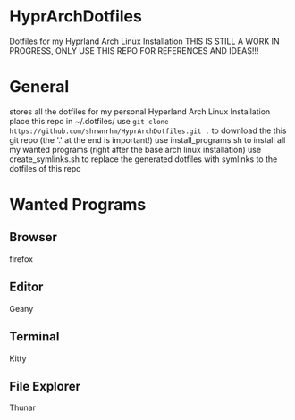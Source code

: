 # HyprArchDotfiles
Dotfiles for my Hyprland Arch Linux Installation
THIS IS STILL A WORK IN PROGRESS, ONLY USE THIS REPO FOR REFERENCES AND IDEAS!!!

# General
stores all the dotfiles for my personal Hyperland Arch Linux Installation
place this repo in ~/.dotfiles/<here should all the files be>
use `git clone https://github.com/shrwnrhm/HyprArchDotfiles.git .` to download the this git repo (the '.' at the end is important!)
use install_programs.sh to install all my wanted programs (right after the base arch linux installation)
use create_symlinks.sh  to replace the generated dotfiles with symlinks to the dotfiles of this repo

# Wanted Programs

## Browser
firefox

## Editor
Geany

## Terminal
Kitty

## File Explorer
Thunar
